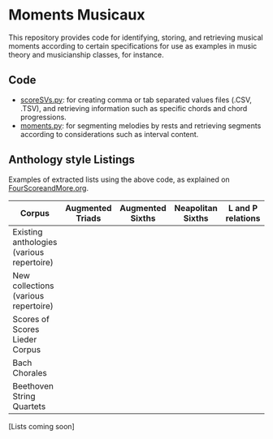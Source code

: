 # Moments Musicaux

This repository provides code for identifying, storing, and retrieving musical moments according to certain specifications for use as examples in music theory and musicianship classes, for instance.

## Code
- [scoreSVs.py](/scoreSVs.py): for creating comma or tab separated values files (.CSV, .TSV), and retrieving information such as specific chords and chord progressions.
- [moments.py](/moments.py): for segmenting melodies by rests and retrieving segments according to considerations such as interval content.

## Anthology style Listings

Examples of extracted lists using the above code, as explained on [FourScoreandMore.org](https://fourscoreandmore.org/moments/).

|Corpus|Augmented Triads|Augmented Sixths|Neapolitan Sixths|L and P relations|Mixed Metre|
|---|---|---|---|---|---|
|Existing anthologies (various repertoire)|||||N/A|
|New collections (various repertoire)||||||
|Scores of Scores Lieder Corpus|||||'Le Colibri' only|
|Bach Chorales|||||N/A|
|Beethoven String Quartets|||||N/A|

[Lists coming soon]
